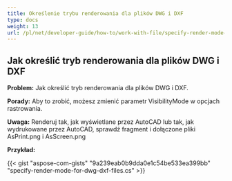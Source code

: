 ```yaml
---
title: Określenie trybu renderowania dla plików DWG i DXF
type: docs
weight: 13
url: /pl/net/developer-guide/how-to/work-with-file/specify-render-mode-for-dwg-dxf-files/
---
```



## **Jak określić tryb renderowania dla plików DWG i DXF**

**Problem:** Jak określić tryb renderowania dla plików DWG i DXF.

**Porady:** Aby to zrobić, możesz zmienić parametr VisibilityMode w opcjach rastrowania.

**Uwaga:** Renderuj tak, jak wyświetlane przez AutoCAD lub tak, jak wydrukowane przez AutoCAD, sprawdź fragment i dołączone pliki AsPrint.png i AsScreen.png

**Przykład:**

{{< gist "aspose-com-gists" "9a239eab0b9dda0e1c54be533ea399bb" "specify-render-mode-for-dwg-dxf-files.cs" >}}
